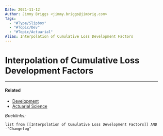 ```yaml
---
Date: 2021-11-12
Author: Jimmy Briggs <jimmy.briggs@jimbrig.com>
Tags:
  - "#Type/Slipbox"
  - "#Topic/Dev"
  - "#Topic/Actuarial"
Alias: Interpolation of Cumulative Loss Development Factors
---
```


# Interpolation of Cumulative Loss Development Factors

---

#### Related

* [Development](../MOCs/Development.md)
* [Actuarial Science](../MOCs/Actuarial%20Science.md)

*Backlinks:*

````dataview
list from [[Interpolation of Cumulative Loss Development Factors]] AND -"Changelog"
````
